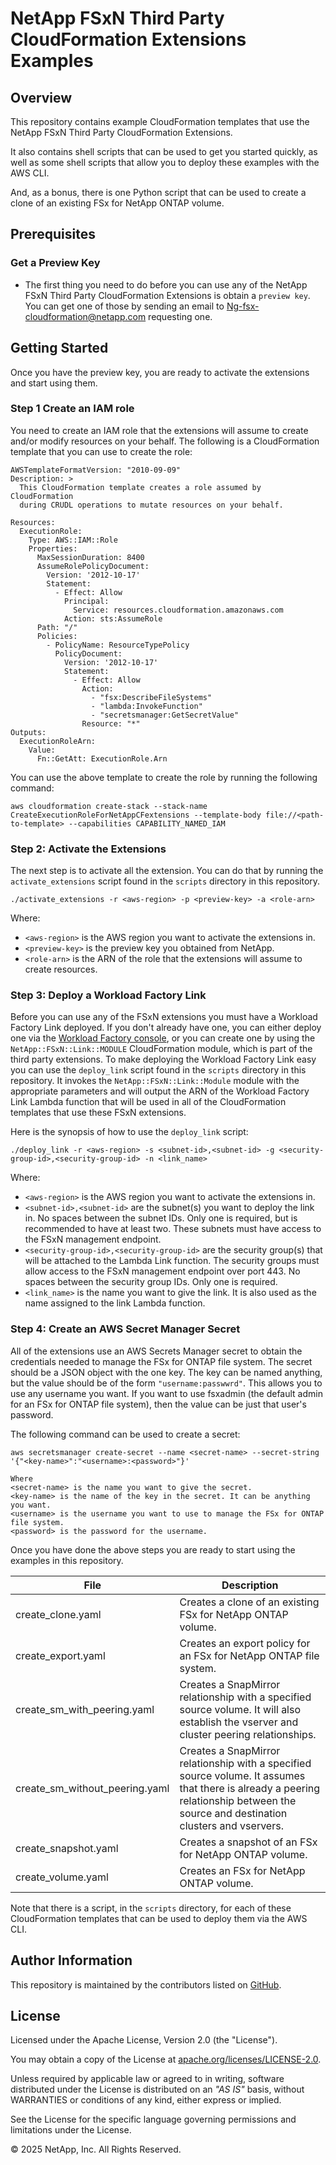 # NetApp FSxN Third Party CloudFormation Extensions Examples

## Overview
This repository contains example CloudFormation templates that use the NetApp FSxN Third Party CloudFormation Extensions.

It also contains shell scripts that can be used to get you started quickly, as well as some shell
scripts that allow you to deploy these examples with the AWS CLI.

And, as a bonus, there is one Python script that can be used to create a clone of an existing FSx for NetApp ONTAP volume.

## Prerequisites
### Get a Preview Key
- The first thing you need to do before you can use any of the NetApp FSxN Third Party CloudFormation Extensions is obtain a `preview key`.
You can get one of those by sending an email to [Ng-fsx-cloudformation@netapp.com](mailto:Ng-fsx-cloudformation@netapp.com) requesting one.

## Getting Started
Once you have the preview key, you are ready to activate the extensions and start using them.

### Step 1 Create an IAM role
You need to create an IAM role that the extensions will assume to create and/or modify resources on your behalf.
The following is a CloudFormation template that you can use to create the role:
```
AWSTemplateFormatVersion: "2010-09-09"
Description: >
  This CloudFormation template creates a role assumed by CloudFormation
  during CRUDL operations to mutate resources on your behalf.

Resources:
  ExecutionRole:
    Type: AWS::IAM::Role
    Properties:
      MaxSessionDuration: 8400
      AssumeRolePolicyDocument:
        Version: '2012-10-17'
        Statement:
          - Effect: Allow
            Principal:
              Service: resources.cloudformation.amazonaws.com
            Action: sts:AssumeRole
      Path: "/"
      Policies:
        - PolicyName: ResourceTypePolicy
          PolicyDocument:
            Version: '2012-10-17'
            Statement:
              - Effect: Allow
                Action:
                  - "fsx:DescribeFileSystems"
                  - "lambda:InvokeFunction"
                  - "secretsmanager:GetSecretValue"
                Resource: "*"
Outputs:
  ExecutionRoleArn:
    Value:
      Fn::GetAtt: ExecutionRole.Arn
```
You can use the above template to create the role by running the following command:
```
aws cloudformation create-stack --stack-name CreateExecutionRoleForNetAppCFextensions --template-body file://<path-to-template> --capabilities CAPABILITY_NAMED_IAM
```

### Step 2: Activate the Extensions
The next step is to activate all the extension. You can do that by running the `activate_extensions`
script found in the `scripts` directory in this repository.
```
./activate_extensions -r <aws-region> -p <preview-key> -a <role-arn>
```
Where:
- `<aws-region>` is the AWS region you want to activate the extensions in.
- `<preview-key>` is the preview key you obtained from NetApp.
- `<role-arn>` is the ARN of the role that the extensions will assume to create resources.

### Step 3: Deploy a Workload Factory Link
Before you can use any of the FSxN extensions you must have a Workload Factory Link deployed.
If you don't already have one, you can either deploy one via the [Workload Factory console](https://console.workloads.netapp.com),
or you can create one by using the `NetApp::FSxN::Link::MODULE` CloudFormation module, which is part of the third party extensions.
To make deploying the Workload Factory Link easy you can use the `deploy_link` script found in the `scripts` directory in this repository.
It invokes the `NetApp::FSxN::Link::Module` module with the appropriate parameters and will output the ARN
of the Workload Factory Link Lambda function that will be used in all of the CloudFormation templates that use these FSxN extensions.

Here is the synopsis of how to use the `deploy_link` script:
```
./deploy_link -r <aws-region> -s <subnet-id>,<subnet-id> -g <security-group-id>,<security-group-id> -n <link_name>
```
Where:
- `<aws-region>` is the AWS region you want to activate the extensions in.
- `<subnet-id>,<subnet-id>` are the subnet(s) you want to deploy the link in. No spaces between the subnet IDs.
Only one is required, but is recommended to have at least two. These subnets must have access to the FSxN management endpoint.
- `<security-group-id>,<security-group-id>` are the security group(s) that will be attached to the Lambda Link function.
The security groups must allow access to the FSxN management endpoint over port 443.
No spaces between the security group IDs. Only one is required.
- `<link_name>` is the name you want to give the link. It is also used as the name assigned to the link Lambda function.

### Step 4: Create an AWS Secret Manager Secret
All of the extensions use an AWS Secrets Manager secret to obtain the credentials needed to manage the FSx for ONTAP file system.
The secret should be a JSON object with the one key. The key can be named anything, but the value should be of the form `"username:passwwrd"`.
This allows you to use any username you want. If you want to use fsxadmin (the default admin for an FSx for ONTAP file system), then the value can be just that user's password.

The following command can be used to create a secret:
```
aws secretsmanager create-secret --name <secret-name> --secret-string '{"<key-name>":"<username>:<password>"}'

Where
<secret-name> is the name you want to give the secret.
<key-name> is the name of the key in the secret. It can be anything you want.
<username> is the username you want to use to manage the FSx for ONTAP file system.
<password> is the password for the username.
```

Once you have done the above steps you are ready to start using the examples in this repository.

| File | Description |
|------|-------------|
|create_clone.yaml|Creates a clone of an existing FSx for NetApp ONTAP volume.|
|create_export.yaml|Creates an export policy for an FSx for NetApp ONTAP file system.|
|create_sm_with_peering.yaml|Creates a SnapMirror relationship with a specified source volume. It will also establish the vserver and cluster peering relationships.|
|create_sm_without_peering.yaml|Creates a SnapMirror relationship with a specified source volume. It assumes that there is already a peering relationship between the source and destination clusters and vservers.|
|create_snapshot.yaml|Creates a snapshot of an FSx for NetApp ONTAP volume.|
|create_volume.yaml|Creates an FSx for NetApp ONTAP volume.|

Note that there is a script, in the `scripts` directory, for each of these CloudFormation templates that can be used to deploy them via the AWS CLI.

## Author Information

This repository is maintained by the contributors listed on [GitHub](https://github.com/NetApp/FSx-ONTAP-samples-scripts/graphs/contributors).

## License

Licensed under the Apache License, Version 2.0 (the "License").

You may obtain a copy of the License at [apache.org/licenses/LICENSE-2.0](http://www.apache.org/licenses/LICENSE-2.0).

Unless required by applicable law or agreed to in writing, software distributed under the License is distributed on an _"AS IS"_ basis, without WARRANTIES or conditions of any kind, either express or implied.

See the License for the specific language governing permissions and limitations under the License.

© 2025 NetApp, Inc. All Rights Reserved.
